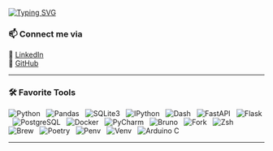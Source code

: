 [![Typing SVG](https://readme-typing-svg.herokuapp.com?font=Fira+Code&weight=600&size=22&pause=1000&color=blue&width=435&lines=Meet%2C+The+Silcrow;Self-taught+programmer;Science+nerd)](https://git.io/typing-svg)  

### 📫 Connect me via
🔹 [LinkedIn](https://www.linkedin.com/in/sangsan-prohmvitak/)  
🔹 [GitHub](https://github.com/Silcrow)  

---

### 🛠 Favorite Tools  

![Python](https://img.shields.io/badge/Python-3776AB?style=for-the-badge&logo=python&logoColor=white) &nbsp;
![Pandas](https://img.shields.io/badge/Pandas-150458?style=for-the-badge&logo=pandas&logoColor=white) &nbsp;
![SQLite3](https://img.shields.io/badge/SQLite-003B57?style=for-the-badge&logo=sqlite&logoColor=white) &nbsp;
![IPython](https://img.shields.io/badge/IPython-1F4788?style=for-the-badge&logo=python&logoColor=white) &nbsp;
![Dash](https://img.shields.io/badge/Dash-000000?style=for-the-badge&logo=plotly&logoColor=white) &nbsp;
![FastAPI](https://img.shields.io/badge/FastAPI-009688?style=for-the-badge&logo=fastapi&logoColor=white) &nbsp;
![Flask](https://img.shields.io/badge/Flask-000000?style=for-the-badge&logo=flask&logoColor=white) &nbsp;
![PostgreSQL](https://img.shields.io/badge/PostgreSQL-336791?style=for-the-badge&logo=postgresql&logoColor=white) &nbsp;
![Docker](https://img.shields.io/badge/Docker-2496ED?style=for-the-badge&logo=docker&logoColor=white) &nbsp;
![PyCharm](https://img.shields.io/badge/PyCharm-000000?style=for-the-badge&logo=pycharm&logoColor=white) &nbsp;
![Bruno](https://img.shields.io/badge/Bruno-FF5722?style=for-the-badge&logo=bruno&logoColor=white) &nbsp;
![Fork](https://img.shields.io/badge/Fork-000000?style=for-the-badge&logo=git&logoColor=white) &nbsp;
![Zsh](https://img.shields.io/badge/Zsh-000000?style=for-the-badge&logo=gnubash&logoColor=white) &nbsp;
![Brew](https://img.shields.io/badge/Homebrew-FFDD00?style=for-the-badge&logo=homebrew&logoColor=black) &nbsp;
![Poetry](https://img.shields.io/badge/Poetry-60A5FA?style=for-the-badge&logo=poetry&logoColor=white) &nbsp;
![Penv](https://img.shields.io/badge/Penv-000000?style=for-the-badge&logo=python&logoColor=white) &nbsp;
![Venv](https://img.shields.io/badge/Venv-000000?style=for-the-badge&logo=python&logoColor=white) &nbsp;
![Arduino C](https://img.shields.io/badge/Arduino-00878F?logo=arduino&logoColor=fff&style=plastic)

---
